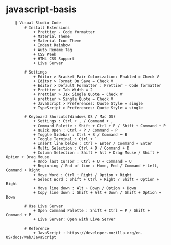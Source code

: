 # javascript-basis

        @ Visual Studio Code
            # Install Extensions
                + Prettier - Code formatter
                + Material Theme
                + Material Icon Theme
                + Indent Rainbow
                + Auto Rename Tag
                + CSS Peek
                + HTML CSS Support
                + Live Server

            # Settings
                + Editor > Bracket Pair Colorization: Enabled = Check V
                + Editor > Format On Save = Check V
                + Editor > Default Formatter : Prettier - Code formatter
                + Prettier > Tab Width = 2
                + Prettier > Jsx Single Quote = Check V
                + prettier > Single Quote = Check V
                + JavaScript > Preferences: Quote Style = single
                + TypeScript > Preferences: Quote Style = single

            # Keyboard Shorcuts(Windows OS / Mac OS)
                + Settings : Ctrl + , / Command + ,
                + Command Palette : Shift + Ctrl + P / Shift + Command + P
                + Quick Open : Ctrl + P / Command + P
                + Toggle Sidebar : Ctrl + B / Command + B
                + Toggle Terminal : Ctrl + `
                + Insert line below : Ctrl + Enter / Command + Enter
                + Multi Selection : Ctrl + D / Command + D
                + Column Selection : Shift + Alt + Drag Mouse / Shift + Option + Drag Mouse
                + Undo last Cursor : Ctrl + U + Command + U
                + Beginning / End of line : Home, End / Command + Left, Command + Right
                + Move Word : Ctrl + Right / Option + Right
                + Select Word : Shift + Ctrl + Right / Shift + Option + Right
                + Move line down : Alt + Down / Option + Down
                + Copy line down : Shift + Alt + Down / Shift + Option + Down

            # Use Live Server
                + Open Command Palette : Shift + Ctrl + P / Shift + Command + P
                + Live Server: Open with Live Server

            # Reference
                + JavaScript : https://developer.mozilla.org/en-US/docs/Web/JavaScript

